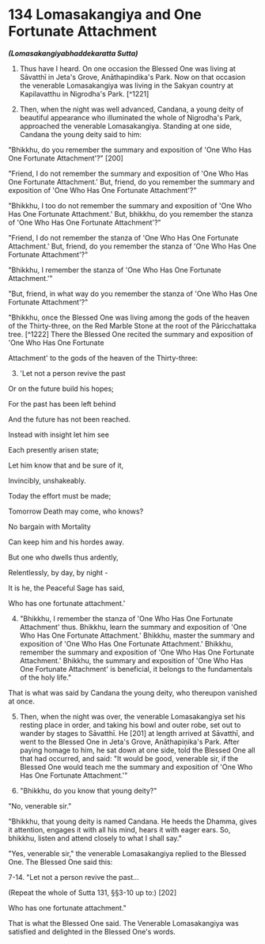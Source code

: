 # 134 Lomasakangiya and One Fortunate Attachment
***(Lomasakangiyabhaddekaratta Sutta)***

1. Thus have I heard. On one occasion the Blessed One was living at Sāvatthī in Jeta's Grove, Anāthapindika's Park. Now on that occasion the venerable Lomasakangiya was living in the Sakyan country at Kapilavatthu in Nigrodha's Park. [^1221]

2. Then, when the night was well advanced, Candana, a young deity of beautiful appearance who illuminated the whole of Nigrodha's Park, approached the venerable Lomasakangiya. Standing at one side, Candana the young deity said to him:

"Bhikkhu, do you remember the summary and exposition of 'One Who Has One Fortunate Attachment'?" [200]

"Friend, I do not remember the summary and exposition of 'One Who Has One Fortunate Attachment.' But, friend, do you remember the summary and exposition of 'One Who Has One Fortunate Attachment'?"

"Bhikkhu, I too do not remember the summary and exposition of 'One Who Has One Fortunate Attachment.' But, bhikkhu, do you remember the stanza of 'One Who Has One Fortunate Attachment'?"

"Friend, I do not remember the stanza of 'One Who Has One Fortunate Attachment.' But, friend, do you remember the stanza of 'One Who Has One Fortunate Attachment'?"

"Bhikkhu, I remember the stanza of 'One Who Has One Fortunate Attachment.'"

"But, friend, in what way do you remember the stanza of 'One Who Has One Fortunate Attachment'?"

"Bhikkhu, once the Blessed One was living among the gods of the heaven of the Thirty-three, on the Red Marble Stone at the root of the Pāricchattaka tree. [^1222] There the Blessed One recited the summary and exposition of 'One Who Has One Fortunate

Attachment' to the gods of the heaven of the Thirty-three:

3. 'Let not a person revive the past

Or on the future build his hopes;

For the past has been left behind

And the future has not been reached.

Instead with insight let him see

Each presently arisen state;

Let him know that and be sure of it,

Invincibly, unshakeably.

Today the effort must be made;

Tomorrow Death may come, who knows?

No bargain with Mortality

Can keep him and his hordes away.

But one who dwells thus ardently,

Relentlessly, by day, by night -

It is he, the Peaceful Sage has said,

Who has one fortunate attachment.'

4. "Bhikkhu, I remember the stanza of 'One Who Has One Fortunate Attachment' thus. Bhikkhu, learn the summary and exposition of 'One Who Has One Fortunate Attachment.' Bhikkhu, master the summary and exposition of 'One Who Has One Fortunate Attachment.' Bhikkhu, remember the summary and exposition of 'One Who Has One Fortunate Attachment.' Bhikkhu, the summary and exposition of 'One Who Has One Fortunate Attachment' is beneficial, it belongs to the fundamentals of the holy life."

That is what was said by Candana the young deity, who thereupon vanished at once.

5. Then, when the night was over, the venerable Lomasakangiya set his resting place in order, and taking his bowl and outer robe, set out to wander by stages to Sāvatthī. He [201] at length arrived at Sāvatthī, and went to the Blessed One in Jeta's Grove, Anāthapiṇ̣ika's Park. After paying homage to him, he sat down at one side, told the Blessed One all that had occurred, and said: "It would be good, venerable sir, if the Blessed One would teach me the summary and exposition of 'One Who Has One Fortunate Attachment.'"

6. "Bhikkhu, do you know that young deity?"

"No, venerable sir."

"Bhikkhu, that young deity is named Candana. He heeds the Dhamma, gives it attention, engages it with all his mind, hears it with eager ears. So, bhikkhu, listen and attend closely to what I shall say."

"Yes, venerable sir," the venerable Lomasakangiya replied to the Blessed One. The Blessed One said this:

7-14. "Let not a person revive the past...

(Repeat the whole of Sutta 131, §§3-10 up to:) [202]

Who has one fortunate attachment."

That is what the Blessed One said. The Venerable Lomasakangiya was satisfied and delighted in the Blessed One's words.